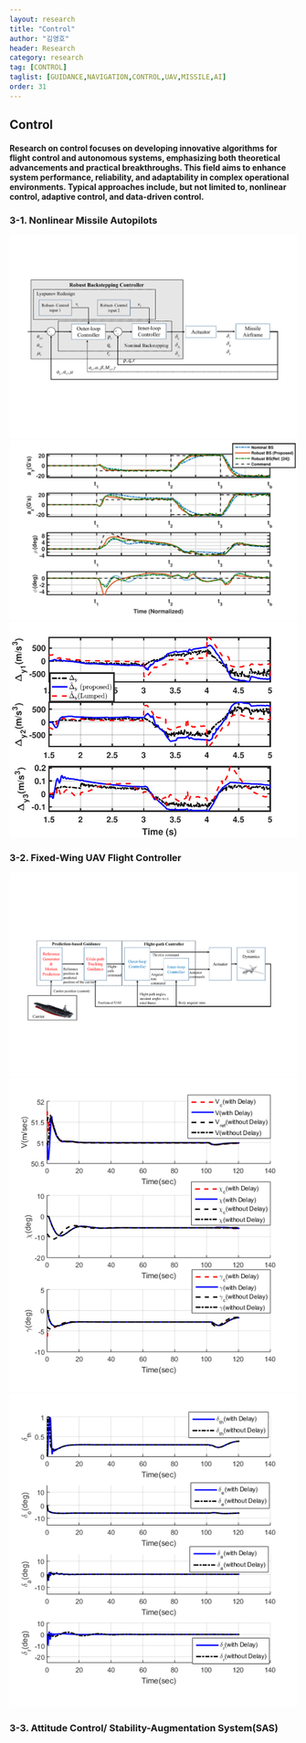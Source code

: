 ```yaml
---
layout: research
title: "Control"
author: "김영호"
header: Research 
category: research 
tag: [CONTROL]
taglist: [GUIDANCE,NAVIGATION,CONTROL,UAV,MISSILE,AI]
order: 31
---
```


## Control

#### Research on control focuses on developing innovative algorithms for flight control and autonomous systems, emphasizing both theoretical advancements and practical breakthroughs. This field aims to enhance system performance, reliability, and adaptability in complex operational environments. Typical approaches include, but not limited to, nonlinear control, adaptive control, and data-driven control. 

### 3-1. Nonlinear Missile Autopilots

<img src="/assets/img/Research/Control_Structure.pdf">
<img src="/assets/img/Research/Control_Response1.pdf">
<img src="/assets/img/Research/Control_Response2.pdf">

### 3-2. Fixed-Wing UAV Flight Controller 

<img src="/assets/img/Research/Control_Fixed-WingUAV_0.pdf">
<img src="/assets/img/Research/Control_Fixed-WingUAV_1.png">
<img src="/assets/img/Research/Control_Fixed-WingUAV_2.png">

### 3-3. Attitude Control/ Stability-Augmentation System(SAS)

